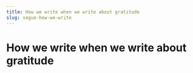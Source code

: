 ```yaml
---
title: How we write when we write about gratitude  
slug: segue-how-we-write  
---
```


# How we write when we write about gratitude

